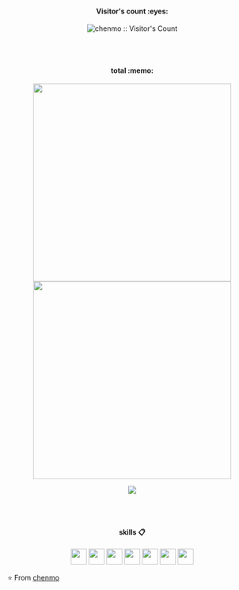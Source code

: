 

<!-- <p align="center">
  <img src="https://github.com/cm940324/navigation/blob/master/img/hello-world.gif" width="30%">
</p> -->
<h4 align="center">Visitor's count :eyes:</h4>
<p align="center"><img src="https://profile-counter.glitch.me/{chenmo}/count.svg" alt="chenmo :: Visitor's Count" /></p>
<br><br>
<h4 align="center">total :memo:</h4>

<p align = "center">
  <img src = "https://github-readme-stats.vercel.app/api?username=chenm0&show_icons=true&theme=highcontrast" width = 400>
  <img src = "https://github-readme-streak-stats.herokuapp.com?user=chenm0&theme=highcontrast&show_icons=true" width = 400>
</p>
<p align = "center">
  <a href="https://github.com/chenm0">
  <img align="center" src="https://github-readme-stats.vercel.app/api/top-langs/?username=chenm0&hide=java,html,markdown,text&title_color=ffffff&text_color=c9cacc&icon_color=2bbc8a&bg_color=1d1f21&langs_count=3" />
</a>
</p>
<br><br>
<h4 align="center">skills 📋</h4>
<p align="center">
  <img height="32" src="https://cdn.jsdelivr.net/npm/simple-icons@v5/icons/java.svg">
  <img height="32" src="https://cdn.jsdelivr.net/npm/simple-icons@v5/icons/python.svg">
  <img height="32" src="https://cdn.jsdelivr.net/npm/simple-icons@v5/icons/go.svg">
  <img height="32" src="https://cdn.jsdelivr.net/npm/simple-icons@v5/icons/mysql.svg">
  <img height="32" src="https://cdn.jsdelivr.net/npm/simple-icons@v5/icons/redis.svg">
  <img height="32" src="https://cdn.jsdelivr.net/npm/simple-icons@v5/icons/git.svg">
  <img height="32" src="https://cdn.jsdelivr.net/npm/simple-icons@v5/icons/macos.svg">
</p>

⭐ From [chenmo](https://github.com/chenm0)
